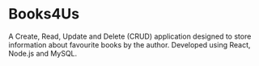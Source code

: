 # Books4Us
A Create, Read, Update and Delete (CRUD) application designed to store information about favourite books by the author. Developed using React, Node.js and MySQL.
